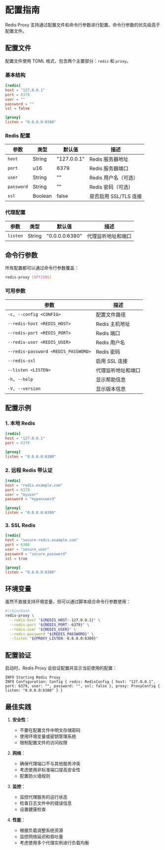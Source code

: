 # 配置指南

Redis Proxy 支持通过配置文件和命令行参数进行配置。命令行参数的优先级高于配置文件。

## 配置文件

配置文件使用 TOML 格式，包含两个主要部分：`redis` 和 `proxy`。

### 基本结构

```toml
[redis]
host = "127.0.0.1"
port = 6379
user = ""
password = ""
ssl = false

[proxy]
listen = "0.0.0.0:6380"
```

### Redis 配置

| 参数 | 类型 | 默认值 | 描述 |
|------|------|--------|------|
| `host` | String | "127.0.0.1" | Redis 服务器地址 |
| `port` | u16 | 6379 | Redis 服务器端口 |
| `user` | String | "" | Redis 用户名（可选） |
| `password` | String | "" | Redis 密码（可选） |
| `ssl` | Boolean | false | 是否启用 SSL/TLS 连接 |

### 代理配置

| 参数 | 类型 | 默认值 | 描述 |
|------|------|--------|------|
| `listen` | String | "0.0.0.0:6380" | 代理监听地址和端口 |

## 命令行参数

所有配置都可以通过命令行参数覆盖：

```bash
redis-proxy [OPTIONS]
```

### 可用参数

| 参数 | 描述 |
|------|------|
| `-c, --config <CONFIG>` | 配置文件路径 |
| `--redis-host <REDIS_HOST>` | Redis 主机地址 |
| `--redis-port <REDIS_PORT>` | Redis 端口 |
| `--redis-user <REDIS_USER>` | Redis 用户名 |
| `--redis-password <REDIS_PASSWORD>` | Redis 密码 |
| `--redis-ssl` | 启用 SSL 连接 |
| `--listen <LISTEN>` | 代理监听地址和端口 |
| `-h, --help` | 显示帮助信息 |
| `-V, --version` | 显示版本信息 |

## 配置示例

### 1. 本地 Redis

```toml
[redis]
host = "127.0.0.1"
port = 6379

[proxy]
listen = "0.0.0.0:6380"
```

### 2. 远程 Redis 带认证

```toml
[redis]
host = "redis.example.com"
port = 6379
user = "myuser"
password = "mypassword"

[proxy]
listen = "0.0.0.0:6380"
```

### 3. SSL Redis

```toml
[redis]
host = "secure-redis.example.com"
port = 6380
user = "secure_user"
password = "secure_password"
ssl = true

[proxy]
listen = "0.0.0.0:6380"
```

## 环境变量

虽然不直接支持环境变量，但可以通过脚本结合命令行参数使用：

```bash
#!/bin/bash
redis-proxy \
  --redis-host "${REDIS_HOST:-127.0.0.1}" \
  --redis-port "${REDIS_PORT:-6379}" \
  --redis-user "${REDIS_USER}" \
  --redis-password "${REDIS_PASSWORD}" \
  --listen "${PROXY_LISTEN:-0.0.0.0:6380}"
```

## 配置验证

启动时，Redis Proxy 会验证配置并显示当前使用的配置：

```
INFO Starting Redis Proxy
INFO Configuration: Config { redis: RedisConfig { host: "127.0.0.1", port: 6379, user: "", password: "", ssl: false }, proxy: ProxyConfig { listen: "0.0.0.0:6380" } }
```

## 最佳实践

1. **安全性**：
   - 不要在配置文件中明文存储密码
   - 使用环境变量或密钥管理系统
   - 限制配置文件的访问权限

2. **网络**：
   - 确保代理端口不与其他服务冲突
   - 考虑使用非标准端口提高安全性
   - 配置防火墙规则

3. **监控**：
   - 监控代理服务的运行状态
   - 检查日志文件中的错误信息
   - 设置健康检查

4. **性能**：
   - 根据负载调整系统资源
   - 监控网络延迟和吞吐量
   - 考虑使用多个代理实例进行负载均衡
